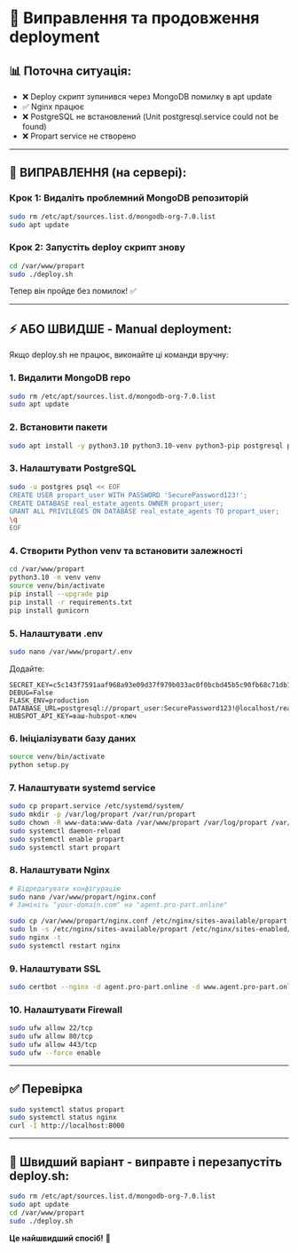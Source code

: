 # 🔧 Виправлення та продовження deployment

## 📊 Поточна ситуація:

- ❌ Deploy скрипт зупинився через MongoDB помилку в apt update
- ✅ Nginx працює
- ❌ PostgreSQL не встановлений (Unit postgresql.service could not be found)
- ❌ Propart service не створено

---

## 🚀 ВИПРАВЛЕННЯ (на сервері):

### Крок 1: Видаліть проблемний MongoDB репозиторій
```bash
sudo rm /etc/apt/sources.list.d/mongodb-org-7.0.list
sudo apt update
```

### Крок 2: Запустіть deploy скрипт знову
```bash
cd /var/www/propart
sudo ./deploy.sh
```

Тепер він пройде без помилок! ✅

---

## ⚡ АБО ШВИДШЕ - Manual deployment:

Якщо deploy.sh не працює, виконайте ці команди вручну:

### 1. Видалити MongoDB repo
```bash
sudo rm /etc/apt/sources.list.d/mongodb-org-7.0.list
sudo apt update
```

### 2. Встановити пакети
```bash
sudo apt install -y python3.10 python3.10-venv python3-pip postgresql postgresql-contrib nginx certbot python3-certbot-nginx ufw
```

### 3. Налаштувати PostgreSQL
```bash
sudo -u postgres psql << EOF
CREATE USER propart_user WITH PASSWORD 'SecurePassword123!';
CREATE DATABASE real_estate_agents OWNER propart_user;
GRANT ALL PRIVILEGES ON DATABASE real_estate_agents TO propart_user;
\q
EOF
```

### 4. Створити Python venv та встановити залежності
```bash
cd /var/www/propart
python3.10 -m venv venv
source venv/bin/activate
pip install --upgrade pip
pip install -r requirements.txt
pip install gunicorn
```

### 5. Налаштувати .env
```bash
sudo nano /var/www/propart/.env
```

Додайте:
```env
SECRET_KEY=c5c143f7591aaf968a93e09d37f979b033ac0f0bcbd45b5c90fb68c71db11f60
DEBUG=False
FLASK_ENV=production
DATABASE_URL=postgresql://propart_user:SecurePassword123!@localhost/real_estate_agents
HUBSPOT_API_KEY=ваш-hubspot-ключ
```

### 6. Ініціалізувати базу даних
```bash
source venv/bin/activate
python setup.py
```

### 7. Налаштувати systemd service
```bash
sudo cp propart.service /etc/systemd/system/
sudo mkdir -p /var/log/propart /var/run/propart
sudo chown -R www-data:www-data /var/www/propart /var/log/propart /var/run/propart
sudo systemctl daemon-reload
sudo systemctl enable propart
sudo systemctl start propart
```

### 8. Налаштувати Nginx
```bash
# Відредагувати конфігурацію
sudo nano /var/www/propart/nginx.conf
# Замініть "your-domain.com" на "agent.pro-part.online"

sudo cp /var/www/propart/nginx.conf /etc/nginx/sites-available/propart
sudo ln -s /etc/nginx/sites-available/propart /etc/nginx/sites-enabled/
sudo nginx -t
sudo systemctl restart nginx
```

### 9. Налаштувати SSL
```bash
sudo certbot --nginx -d agent.pro-part.online -d www.agent.pro-part.online
```

### 10. Налаштувати Firewall
```bash
sudo ufw allow 22/tcp
sudo ufw allow 80/tcp
sudo ufw allow 443/tcp
sudo ufw --force enable
```

---

## ✅ Перевірка

```bash
sudo systemctl status propart
sudo systemctl status nginx
curl -I http://localhost:8000
```

---

## 🎯 Швидший варіант - виправте і перезапустіть deploy.sh:

```bash
sudo rm /etc/apt/sources.list.d/mongodb-org-7.0.list
sudo apt update
cd /var/www/propart
sudo ./deploy.sh
```

**Це найшвидший спосіб!** 🚀

